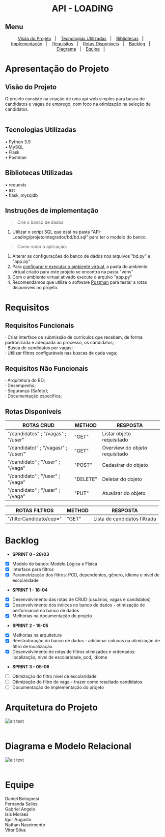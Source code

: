 <h1 align="center">API - LOADING</h1>

## Menu

<p align="center">
   <a href="#-visao">Visão do Projeto</a>&nbsp;&nbsp;&nbsp;|&nbsp;&nbsp;&nbsp;
  <a href="#-tecnologias">Tecnologias Utilizadas</a>&nbsp;&nbsp;&nbsp;|&nbsp;&nbsp;&nbsp;
  <a href="#-bibliotecas">Bibliotecas</a>&nbsp;&nbsp;&nbsp;|&nbsp;&nbsp;&nbsp;
  <a href="#-instrucao">Implementação</a>&nbsp;&nbsp;&nbsp;|&nbsp;&nbsp;&nbsp;
  <a href="#-requisitos">Requisitos</a>&nbsp;&nbsp;&nbsp;|&nbsp;&nbsp;&nbsp;
  <a href="#-rotas">Rotas Disponíveis</a>&nbsp;&nbsp;&nbsp;|&nbsp;&nbsp;&nbsp;
  <a href="#-backlog">Backlog</a>&nbsp;&nbsp;&nbsp;|&nbsp;&nbsp;&nbsp;
  <a href="#-diagrama">Diagrama</a>&nbsp;&nbsp;&nbsp;|&nbsp;&nbsp;&nbsp;
  <a href="#-equipe">Equipe</a>&nbsp;&nbsp;&nbsp;|&nbsp;&nbsp;&nbsp;

</p>

# Apresentação do Projeto</br>

## Visão do Projeto</br> <a name="-visao"/></a>
O projeto consiste na criação de uma api web simples para busca de candidatos e vagas de emprego, com foco na otimização na seleção de candidatos.
</br></br>

## Tecnologias Utilizadas</br> <a name="-tecnologias"/></a>
•    Python 3.9</br>
•    MySQL</br>
•    Flask</br>
•    Postman</br>

## Bibliotecas Utilizadas</br> <a name="-bibliotecas"/></a>
•    requests </br>
•    ast</br>
•    flask_mysqldb</br>



## Instruções de implementação </br> <a name="-instrucao"/></a>

 > Crie o banco de dados 
 1. Utilizar o script SQL que está na pasta "API-Loading/projetointegrador/bd/bd.sql" para ter o modelo do banco.
 
 > Como rodar a aplicação:
 1. Alterar as configurações do banco de dados nos arquivos "bd.py" e "app.py"
 2. Para [configurar e executar o ambiente virtual](https://www.youtube.com/watch?v=hA2l0TgaZhM), a pasta do ambiente virtual criado para este projeto se encontra na pasta "venv" 
 4. Com o ambiente virtual ativado execute o arquivo "app.py"
 5. Recomendamos que utilize o software [Postman](https://www.postman.com/downloads/) para testar a rotas disponiveis no projeto.

# Requisitos</br> <a name="-requisitos"/></a>
## Requisitos Funcionais</br>

· Criar interface de submissão de currículos que recebam, de forma padronizada e adequada ao processo, os candidatos; </br>
· Busca de candidatos por vagas; </br>
· Utilizar filtros configuráveis nas buscas de cada vaga; </br>


## Requisitos Não Funcionais</br>
· Arquitetura do BD;</br>
· Desempenho;</br>
· Segurança (Safety);</br>
· Documentação específica;</br>


## Rotas Disponíveis <a name="-rotas"/></a>

|  ROTAS  CRUD | METHOD | RESPOSTA |
|--------|----------|----------|
| "/candidatos" ; "/vagas" ; "/user" | "GET" | Listar objeto requisitado  |
| "/candidato/<id>" ; "/vagas/<id>" ; "/user/<id>" | "GET" | Overview do objeto requisitado  |
| "/candidato" ; "/user" ; "/vaga" | "POST" | Cadastrar do objeto |
| "/candidato" ; "/user" ; "/vaga" | "DELETE" | Deletar do objeto |
| "/candidato" ; "/user" ; "/vaga" | "PUT" | Atualizar do objeto | 
   
| ROTAS FILTROS | METHOD | RESPOSTA |
|--------|----------|----------|
|"/filterCandidato/cep=<cep>" |"GET" | Lista de candidatos filtrada|


# Backlog</br> <a name="-backlog"/></a>

* **SPRINT 0 - 28/03**

- [x] Modelo do banco: Modelo Lógica e Física 
- [x] Interface para filtros 
- [x] Parametrização dos filtros: PCD, dependentes, gênero, idioma e nivel de escolaridade

* **SPRINT 1  -  18-04** 
- [x] Desenvolvimento das rotas de CRUD (usuários, vagas e candidatos) 
- [x] Desenvolvimento dos indices no banco de dados - otimização de performance no banco de dados 
- [x] Melhorias na documentação do projeto 

* **SPRINT 2 - 16-05** 
- [x] Melhorias na arquitetura 
- [x] Reestruturação do banco de dados - adicionar colunas na otimização de filtro de localização 
- [x] Desenvolvimento de rotas de filtros otimizados e ordenados: localização, nivel de escolaridade, pcd, idioma  

* **SPRINT 3 - 05-06** 
- [ ] Otimização do filtro nivel de escolaridade 
- [ ] Otimização do filtro de vaga - trazer como resultado candidatos 
- [ ] Documentação de implementação do projeto 

# Arquitetura do Projeto <a name="-arquitetura"/></a>
![alt text](https://github.com/Vitordan5/API-Loading/blob/main/gifs/arquitetura.jpeg)
</br></br>


# Diagrama e Modelo Relacional</br> <a name="-diagrama"/></a>
 ![alt text](https://github.com/Vitordan5/API-Loading/blob/main/gifs/EER.png)
</br></br>

# Equipe</br> <a name="-equipe"/></a>
Daniel Bolognesi </br>
Fernanda Salles </br>
Gabriel Angelo </br>
Isis Moraes </br>
Igor Augusto </br>
Nathan Nascimento </br>
Vitor Silva </br>
